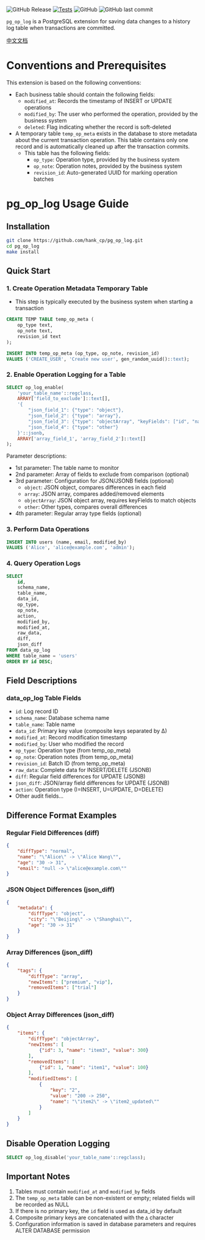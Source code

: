 ![GitHub Release](https://img.shields.io/github/v/release/hank-cp/pg_op_log)
[![Tests](https://github.com/hank-cp/pg_op_log/actions/workflows/test.yml/badge.svg)](https://github.com/hank-cp/pg_op_log/actions/workflows/test.yml)
![GitHub](https://img.shields.io/github/license/hank-cp/pg_op_log.svg)
![GitHub last commit](https://img.shields.io/github/last-commit/hank-cp/pg_op_log.svg)

`pg_op_log` is a PostgreSQL extension for saving data changes to a history log table when transactions are committed.

[中文文档](README.zh-cn.md)

# Conventions and Prerequisites

This extension is based on the following conventions:
- Each business table should contain the following fields:
	- `modified_at`: Records the timestamp of INSERT or UPDATE operations
	- `modified_by`: The user who performed the operation, provided by the business system
	- `deleted`: Flag indicating whether the record is soft-deleted
- A temporary table `temp_op_meta` exists in the database to store metadata about the current transaction operation. This table contains only one record and is automatically cleaned up after the transaction commits.
	- This table has the following fields:
		- `op_type`: Operation type, provided by the business system
		- `op_note`: Operation notes, provided by the business system
		- `revision_id`: Auto-generated UUID for marking operation batches

# pg_op_log Usage Guide

## Installation

```bash
git clone https://github.com/hank_cp/pg_op_log.git
cd pg_op_log
make install
```

## Quick Start

### 1. Create Operation Metadata Temporary Table
* This step is typically executed by the business system when starting a transaction

```sql
CREATE TEMP TABLE temp_op_meta (
	op_type text,
	op_note text,
	revision_id text
);

INSERT INTO temp_op_meta (op_type, op_note, revision_id)
VALUES ('CREATE_USER', 'Create new user', gen_random_uuid()::text);
```

### 2. Enable Operation Logging for a Table

```sql
SELECT op_log_enable(
	'your_table_name'::regclass,
	ARRAY['field_to_exclude']::text[],
	'{
		"json_field_1": {"type": "object"},
		"json_field_2": {"type": "array"},
		"json_field_3": {"type": "objectArray", "keyFields": ["id", "name"]},
		"json_field_4": {"type": "other"}
	}'::jsonb,
	ARRAY['array_field_1', 'array_field_2']::text[]
);
```

Parameter descriptions:
- 1st parameter: The table name to monitor
- 2nd parameter: Array of fields to exclude from comparison (optional)
- 3rd parameter: Configuration for JSON/JSONB fields (optional)
  - `object`: JSON object, compares differences in each field
  - `array`: JSON array, compares added/removed elements
  - `objectArray`: JSON object array, requires keyFields to match objects
  - `other`: Other types, compares overall differences
- 4th parameter: Regular array type fields (optional)

### 3. Perform Data Operations

```sql
INSERT INTO users (name, email, modified_by) 
VALUES ('Alice', 'alice@example.com', 'admin');
```

### 4. Query Operation Logs

```sql
SELECT 
	id,
	schema_name,
	table_name,
	data_id,
	op_type,
	op_note,
	action,
	modified_by,
	modified_at,
	raw_data,
	diff,
	json_diff
FROM data_op_log
WHERE table_name = 'users'
ORDER BY id DESC;
```

## Field Descriptions

### data_op_log Table Fields

- `id`: Log record ID
- `schema_name`: Database schema name
- `table_name`: Table name
- `data_id`: Primary key value (composite keys separated by ∆)
- `modified_at`: Record modification timestamp
- `modified_by`: User who modified the record
- `op_type`: Operation type (from temp_op_meta)
- `op_note`: Operation notes (from temp_op_meta)
- `revision_id`: Batch ID (from temp_op_meta)
- `raw_data`: Complete data for INSERT/DELETE (JSONB)
- `diff`: Regular field differences for UPDATE (JSONB)
- `json_diff`: JSON/array field differences for UPDATE (JSONB)
- `action`: Operation type (I=INSERT, U=UPDATE, D=DELETE)
- Other audit fields...

## Difference Format Examples

### Regular Field Differences (diff)

```json
{
	"diffType": "normal",
	"name": "\"Alice\" -> \"Alice Wang\"",
	"age": "30 -> 31",
	"email": "null -> \"alice@example.com\""
}
```

### JSON Object Differences (json_diff)

```json
{
	"metadata": {
		"diffType": "object",
		"city": "\"Beijing\" -> \"Shanghai\"",
		"age": "30 -> 31"
	}
}
```

### Array Differences (json_diff)

```json
{
	"tags": {
		"diffType": "array",
		"newItems": ["premium", "vip"],
		"removedItems": ["trial"]
	}
}
```

### Object Array Differences (json_diff)

```json
{
	"items": {
		"diffType": "objectArray",
		"newItems": [
			{"id": 3, "name": "item3", "value": 300}
		],
		"removedItems": [
			{"id": 1, "name": "item1", "value": 100}
		],
		"modifiedItems": [
			{
				"key": "2",
				"value": "200 -> 250",
				"name": "\"item2\" -> \"item2_updated\""
			}
		]
	}
}
```

## Disable Operation Logging

```sql
SELECT op_log_disable('your_table_name'::regclass);
```

## Important Notes

1. Tables must contain `modified_at` and `modified_by` fields
2. The `temp_op_meta` table can be non-existent or empty; related fields will be recorded as NULL
3. If there is no primary key, the `id` field is used as data_id by default
4. Composite primary keys are concatenated with the `∆` character
5. Configuration information is saved in database parameters and requires ALTER DATABASE permission
